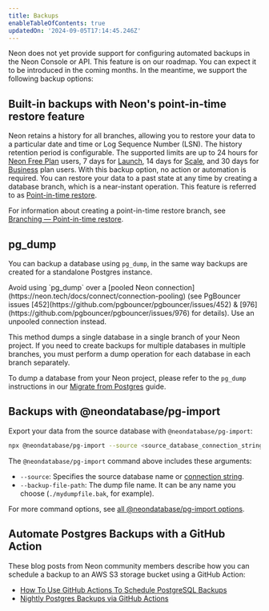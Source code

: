 ```yaml
---
title: Backups
enableTableOfContents: true
updatedOn: '2024-09-05T17:14:45.246Z'
---
```


Neon does not yet provide support for configuring automated backups in the Neon Console or API. This feature is on our roadmap. You can expect it to be introduced in the coming months. In the meantime, we support the following backup options:

## Built-in backups with Neon's point-in-time restore feature

Neon retains a history for all branches, allowing you to restore your data to a particular date and time or Log Sequence Number (LSN). The history retention period is configurable. The supported limits are up to 24 hours for [Neon Free Plan](/docs/introduction/plans#free-plan) users, 7 days for [Launch](/docs/introduction/plans#launch), 14 days for [Scale](/docs/introduction/plans#scale), and 30 days for [Business](/docs/introduction/plans#business) plan users. With this backup option, no action or automation is required. You can restore your data to a past state at any time by creating a database branch, which is a near-instant operation. This feature is referred to as [Point-in-time restore](/docs/introduction/point-in-time-restore).

For information about creating a point-in-time restore branch, see [Branching — Point-in-time restore](/docs/guides/branching-pitr).

## pg_dump

You can backup a database using `pg_dump`, in the same way backups are created for a standalone Postgres instance.

<Admonition type="important">
Avoid using `pg_dump` over a [pooled Neon connection](https://neon.tech/docs/connect/connection-pooling) (see PgBouncer issues [452](https://github.com/pgbouncer/pgbouncer/issues/452) & [976](https://github.com/pgbouncer/pgbouncer/issues/976) for details). Use an unpooled connection instead.
</Admonition>

This method dumps a single database in a single branch of your Neon project. If you need to create backups for multiple databases in multiple branches, you must perform a dump operation for each database in each branch separately.

To dump a database from your Neon project, please refer to the `pg_dump` instructions in our [Migrate from Postgres](/docs/import/migrate-from-postgres) guide.

## Backups with @neondatabase/pg-import

Export your data from the source database with `@neondatabase/pg-import`:

```bash shouldWrap
npx @neondatabase/pg-import --source <source_database_connection_string> --backup-file-path <dump_file_name>
```

The `@neondatabase/pg-import` command above includes these arguments:

- `--source`: Specifies the source database name or [connection string](https://www.postgresql.org/docs/current/libpq-connect.html#LIBPQ-CONNSTRING).
- `--backup-file-path`: The dump file name. It can be any name you choose (`./mydumpfile.bak`, for example).

For more command options, see [all @neondatabase/pg-import options](https://github.com/neondatabase/pg-import?tab=readme-ov-file#flags-and-options).

## Automate Postgres Backups with a GitHub Action

These blog posts from Neon community members describe how you can schedule a backup to an AWS S3 storage bucket using a GitHub Action:

- [How To Use GitHub Actions To Schedule PostgreSQL Backups](https://thenewstack.io/how-to-schedule-postgresql-backups-with-github-actions/)
- [Nightly Postgres Backups via GitHub Actions](https://joshstrange.com/2024/04/26/nightly-postgres-backups-via-github-actions/)

<NeedHelp/>
